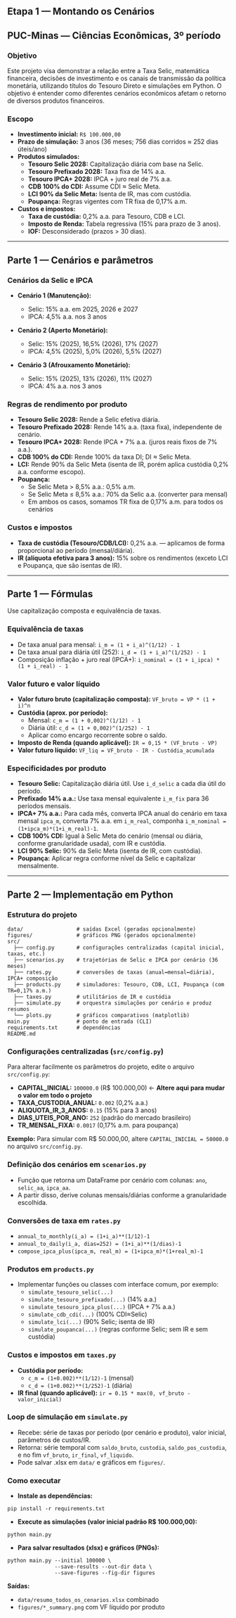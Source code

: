 ## Etapa 1 — Montando os Cenários 
## PUC-Minas — Ciências Econômicas, 3º período

### Objetivo
Este projeto visa demonstrar a relação entre a Taxa Selic, matemática financeira, decisões de investimento e os canais de transmissão da política monetária, utilizando títulos do Tesouro Direto e simulações em Python. O objetivo é entender como diferentes cenários econômicos afetam o retorno de diversos produtos financeiros.

### Escopo
- **Investimento inicial:** `R$ 100.000,00`
- **Prazo de simulação:** 3 anos (36 meses; 756 dias corridos ≈ 252 dias úteis/ano)
- **Produtos simulados:**
  - **Tesouro Selic 2028:** Capitalização diária com base na Selic.
  - **Tesouro Prefixado 2028:** Taxa fixa de 14% a.a.
  - **Tesouro IPCA+ 2028:** IPCA + juro real de 7% a.a.
  - **CDB 100% do CDI:** Assume CDI ≈ Selic Meta.
  - **LCI 90% da Selic Meta:** Isenta de IR, mas com custódia.
  - **Poupança:** Regras vigentes com TR fixa de 0,17% a.m.
- **Custos e impostos:**
  - **Taxa de custódia:** 0,2% a.a. para Tesouro, CDB e LCI.
  - **Imposto de Renda:** Tabela regressiva (15% para prazo de 3 anos).
  - **IOF:** Desconsiderado (prazos > 30 dias).

---

## Parte 1 — Cenários e parâmetros

### Cenários da Selic e IPCA
- **Cenário 1 (Manutenção):**
  - Selic: 15% a.a. em 2025, 2026 e 2027
  - IPCA: 4,5% a.a. nos 3 anos

- **Cenário 2 (Aperto Monetário):**
  - Selic: 15% (2025), 16,5% (2026), 17% (2027)
  - IPCA: 4,5% (2025), 5,0% (2026), 5,5% (2027)

- **Cenário 3 (Afrouxamento Monetário):**
  - Selic: 15% (2025), 13% (2026), 11% (2027)
  - IPCA: 4% a.a. nos 3 anos

### Regras de rendimento por produto
- **Tesouro Selic 2028:** Rende a Selic efetiva diária.
- **Tesouro Prefixado 2028:** Rende 14% a.a. (taxa fixa), independente de cenário.
- **Tesouro IPCA+ 2028:** Rende IPCA + 7% a.a. (juros reais fixos de 7% a.a.).
- **CDB 100% do CDI:** Rende 100% da taxa DI; DI ≈ Selic Meta.
- **LCI:** Rende 90% da Selic Meta (isenta de IR, porém aplica custódia 0,2% a.a. conforme escopo).
- **Poupança:**
  - Se Selic Meta > 8,5% a.a.: 0,5% a.m.
  - Se Selic Meta ≤ 8,5% a.a.: 70% da Selic a.a. (converter para mensal)
  - Em ambos os casos, somamos TR fixa de 0,17% a.m. para todos os cenários

### Custos e impostos
- **Taxa de custódia (Tesouro/CDB/LCI):** 0,2% a.a. — aplicamos de forma proporcional ao período (mensal/diária).
- **IR (alíquota efetiva para 3 anos):** 15% sobre os rendimentos (exceto LCI e Poupança, que são isentas de IR).

---

## Parte 1 — Fórmulas

Use capitalização composta e equivalência de taxas.

### Equivalência de taxas
- De taxa anual para mensal: `i_m = (1 + i_a)^(1/12) - 1`
- De taxa anual para diária útil (252): `i_d = (1 + i_a)^(1/252) - 1`
- Composição inflação + juro real (IPCA+): `i_nominal = (1 + i_ipca) * (1 + i_real) - 1`

### Valor futuro e valor líquido
- **Valor futuro bruto (capitalização composta):** `VF_bruto = VP * (1 + i)^n`
- **Custódia (aprox. por período):**
  - Mensal: `c_m = (1 + 0,002)^(1/12) - 1`
  - Diária útil: `c_d = (1 + 0,002)^(1/252) - 1`
  - Aplicar como encargo recorrente sobre o saldo.
- **Imposto de Renda (quando aplicável):** `IR = 0,15 * (VF_bruto - VP)`
- **Valor futuro líquido:** `VF_liq = VF_bruto - IR - Custódia_acumulada`

### Especificidades por produto
- **Tesouro Selic:** Capitalização diária útil. Use `i_d_selic` a cada dia útil do período.
- **Prefixado 14% a.a.:** Use taxa mensal equivalente `i_m_fix` para 36 períodos mensais.
- **IPCA+ 7% a.a.:** Para cada mês, converta IPCA anual do cenário em taxa mensal `ipca_m`, converta 7% a.a. em `i_m_real`, componha `i_m_nominal = (1+ipca_m)*(1+i_m_real)-1`.
- **CDB 100% CDI:** Igual à Selic Meta do cenário (mensal ou diária, conforme granularidade usada), com IR e custódia.
- **LCI 90% Selic:** 90% da Selic Meta (isenta de IR, com custódia).
- **Poupança:** Aplicar regra conforme nível da Selic e capitalizar mensalmente.

---

## Parte 2 — Implementação em Python

### Estrutura do projeto
```
data/                 # saídas Excel (geradas opcionalmente)
figures/              # gráficos PNG (gerados opcionalmente)
src/
  ├── config.py       # configurações centralizadas (capital inicial, taxas, etc.)
  ├── scenarios.py    # trajetórias de Selic e IPCA por cenário (36 meses)
  ├── rates.py        # conversões de taxas (anual↔mensal↔diária), IPCA+ composição
  ├── products.py     # simuladores: Tesouro, CDB, LCI, Poupança (com TR=0,17% a.m.)
  ├── taxes.py        # utilitários de IR e custódia
  ├── simulate.py     # orquestra simulações por cenário e produz resumos
  └── plots.py        # gráficos comparativos (matplotlib)
main.py               # ponto de entrada (CLI)
requirements.txt      # dependências
README.md
```

### Configurações centralizadas (`src/config.py`)
Para alterar facilmente os parâmetros do projeto, edite o arquivo `src/config.py`:
- **CAPITAL_INICIAL:** `100000.0` (R$ 100.000,00) ← **Altere aqui para mudar o valor em todo o projeto**
- **TAXA_CUSTODIA_ANUAL:** `0.002` (0,2% a.a.)
- **ALIQUOTA_IR_3_ANOS:** `0.15` (15% para 3 anos)
- **DIAS_UTEIS_POR_ANO:** `252` (padrão do mercado brasileiro)
- **TR_MENSAL_FIXA:** `0.0017` (0,17% a.m. para poupança)

**Exemplo:** Para simular com R$ 50.000,00, altere `CAPITAL_INICIAL = 50000.0` no arquivo `src/config.py`.

### Definição dos cenários em `scenarios.py`
- Função que retorna um DataFrame por cenário com colunas: `ano`, `selic_aa`, `ipca_aa`.
- A partir disso, derive colunas mensais/diárias conforme a granularidade escolhida.

### Conversões de taxa em `rates.py`
- `annual_to_monthly(i_a) = (1+i_a)**(1/12)-1`
- `annual_to_daily(i_a, dias=252) = (1+i_a)**(1/dias)-1`
- `compose_ipca_plus(ipca_m, real_m) = (1+ipca_m)*(1+real_m)-1`

### Produtos em `products.py`
- Implementar funções ou classes com interface comum, por exemplo:
  - `simulate_tesouro_selic(...)`
  - `simulate_tesouro_prefixado(...)` (14% a.a.)
  - `simulate_tesouro_ipca_plus(...)` (IPCA + 7% a.a.)
  - `simulate_cdb_cdi(...)` (100% CDI≈Selic)
  - `simulate_lci(...)` (90% Selic; isenta de IR)
  - `simulate_poupanca(...)` (regras conforme Selic; sem IR e sem custódia)

### Custos e impostos em `taxes.py`
- **Custódia por período:**
  - `c_m = (1+0.002)**(1/12)-1` (mensal)
  - `c_d = (1+0.002)**(1/252)-1` (diária)
- **IR final (quando aplicável):** `ir = 0.15 * max(0, vf_bruto - valor_inicial)`

### Loop de simulação em `simulate.py`
- Recebe: série de taxas por período (por cenário e produto), valor inicial, parâmetros de custos/IR.
- Retorna: série temporal com `saldo_bruto`, `custodia`, `saldo_pos_custodia`, e no fim `vf_bruto`, `ir_final`, `vf_liquido`.
- Pode salvar .xlsx em `data/` e gráficos em `figures/`.

### Como executar
- **Instale as dependências:**
```
pip install -r requirements.txt
```
- **Execute as simulações (valor inicial padrão R$ 100.000,00):**
```
python main.py
```
- **Para salvar resultados (xlsx) e gráficos (PNGs):**
```
python main.py --initial 100000 \
               --save-results --out-dir data \
               --save-figures --fig-dir figures
```
**Saídas:**
- `data/resumo_todos_os_cenarios.xlsx` combinado
- `figures/*_summary.png` com VF líquido por produto